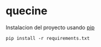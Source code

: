 quecine
=======

Instalacion del proyecto usando [pip](https://pypi.python.org/pypi/pip)

    pip install -r requirements.txt

